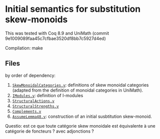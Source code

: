# Initial semantics for substitution skew-monoids 

This was tested with Coq 8.9 and UniMath (commit 
9e1009089faa45c7cfbae3520df8bb7c5927d4ed)

Compilation: make

## Files
by order of dependency:

1. [`SkewMonoidalCategories.v`](SkewMonoidalCategories.v): definitions of
skew monoidal categories (adapted from the definition of monoidal categories
in UniMath).
2. [`IModules.v`](IModules.v): definition of I-modules
3. [`StructuralActions.v`](StructuralActions.v) 
4. [`StructuralStrengths.v`](StructuralStrengths.v)
5. [`Complements.v`](Complements.v)
6. [`AssumeLemma48.v`](AssumeLemma48.v): construction of an initial susbtitution
skew-monoid.

Questio: est ce que toute catégorie skew monoidale est équivalente à une catégorie de foncteurs ?
avec adjonctions ?
